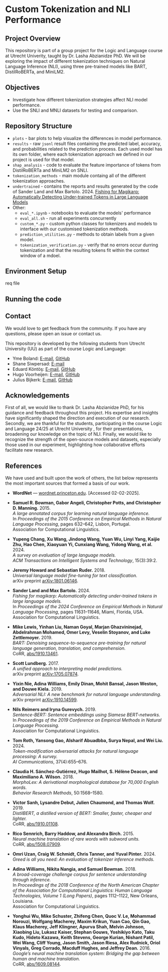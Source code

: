 # Custom Tokenization and NLI Performance

## Project Overview

This repository is part of a group project for the Logic and Language course at Utrecht Univerity, taught by Dr. Lasha Abzianidze PhD.
We will be exploring the impact of different tokenization techniques on Natural Language Inference (NLI), using three pre-trained models like BART, DistilRoBERTa, and MiniLM2.

## Objectives

- Investigate how different tokenization strategies affect NLI model performance.
- Use the SNLI and MNLI datasets for testing and comparison.

## Repository Structure

* `plots` - bar plots to help visualize the differences in model performance.
* `results` - raw `jsonl` result files containing the predicted label, accuracy, and probabilities related to the prediction process. Each used model has its own folder, where each tokenization approach we defined in our project is used for that model.
* `shap_analysis` - code to evaluate the feature importance of tokens from DistilRoBERTa and MiniLM2 on SNLI.
* `tokenization_methods` - main module containg all of the different tokenization approaches.
* `undertrained` - contains the reports and results generated by the code of Sander Land and Max Bartolo. 2024. [Fishing for Magikarp: Automatically Detecting Under-trained Tokens in Large Language Models](https://aclanthology.org/2024.emnlp-main.649/)
* Other:
    * `eval_*.ipynb` - notebooks to evaluate the models' performance 
    * `eval_all.sh` - run all experiments concurrently
    * `custom_*.py` - custom python classes for tokenizers and models to interface with our customised tokenization methods.
    * `prediction_utilities.py` - methods to obtain labels from a given model.
    * `tokenization_verification.py` - verify that no errors occur durring tokenization and that the resulting tokens fit within the context window of a mdoel.

## Environment Setup

req file

## Running the code

## Contact

We would love to get feedback from the community. If you have any questions, please open an issue or contact us.

This repository is developed by the following students from Utrecht University (UU) as part of the course Logic and Language:

- Yme Boland: [E-mail](mailto:y.m.dejong%40students.uu.nl?subject=UU%20LoLa%20Tokenization%20Project), [GitHub](https://github.com/6950167)
- Shane Siwpersad: [E-mail](mailto:s.r.d.siwpersad%40students.uu.nl?subject=UU%20LoLa%20Tokenization%20Project)
- Eduard Köntöş: [E-mail](mailto:e.r.kontos%40students.uu.nl?subject=UU%20LoLa%20Tokenization%20Project), [GitHub](https://github.com/Tron404)
- Hugo Voorheijen: [E-mail](mailto:h.j.a.voorheijen%40students.uu.nl?subject=UU%20LoLa%20Tokenization%20Project), [GitHub](https://github.com/Hugohuuts)
- Julius Bijkerk: [E-mail](mailto:j.j.bijkerk%40students.uu.nl?subject=UU%20LoLa%20Tokenization%20Project), [GitHub](https://github.com/JungCesar)

## Acknowledgements

First of all, we would like to thank Dr. Lasha Abzianidze PhD, for his guidance and feedback throughout this project.
His expertise and insights have significantly shaped the direction and execution of our research.
Secondly, we are thankful for the students, participating in the course Logic and Language 24/25 at Utrecht University , for their presentations, broadening our knowledge on the topic of NLI.
Finally, we would like to recognize the strength of the open-source models and datasets, especially those used in our experiment, highlighting how collaborative efforts facilitate new research.

## References

We have used and built upon the work of others, the list below represents the most important sources that formed a basis of our work.

- **WordNet** — [wordnet.princeton.edu](https://wordnet.princeton.edu/). [Accessed 02-02-2025].

- **Samuel R. Bowman, Gabor Angeli, Christopher Potts, and Christopher D. Manning.** 2015.  
  *A large annotated corpus for learning natural language inference.*  
  In *Proceedings of the 2015 Conference on Empirical Methods in Natural Language Processing*, pages 632–642, Lisbon, Portugal.  
  Association for Computational Linguistics.

- **Yupeng Chang, Xu Wang, Jindong Wang, Yuan Wu, Linyi Yang, Kaijie Zhu, Hao Chen, Xiaoyuan Yi, Cunxiang Wang, Yidong Wang, et al.** 2024.  
  *A survey on evaluation of large language models.*  
  *ACM Transactions on Intelligent Systems and Technology*, 15(3):39:2.

- **Jeremy Howard and Sebastian Ruder.** 2018.  
  *Universal language model fine-tuning for text classification.*  
  arXiv preprint [arXiv:1801.06146](https://arxiv.org/abs/1801.06146).

- **Sander Land and Max Bartolo.** 2024.  
  *Fishing for magikarp: Automatically detecting under-trained tokens in large language models.*  
  In *Proceedings of the 2024 Conference on Empirical Methods in Natural Language Processing*, pages 11631–11646, Miami, Florida, USA.  
  Association for Computational Linguistics.

- **Mike Lewis, Yinhan Liu, Naman Goyal, Marjan Ghazvininejad, Abdelrahman Mohamed, Omer Levy, Veselin Stoyanov, and Luke Zettlemoyer.** 2019.  
  *BART: Denoising sequence-to-sequence pre-training for natural language generation, translation, and comprehension.*  
  CoRR, [abs/1910.13461](https://arxiv.org/abs/1910.13461).

- **Scott Lundberg.** 2017.  
  *A unified approach to interpreting model predictions.*  
  arXiv preprint [arXiv:1705.07874](https://arxiv.org/abs/1705.07874).

- **Yixin Nie, Adina Williams, Emily Dinan, Mohit Bansal, Jason Weston, and Douwe Kiela.** 2019.  
  *Adversarial NLI: A new benchmark for natural language understanding.*  
  arXiv preprint [arXiv:1910.14599](https://arxiv.org/abs/1910.14599).

- **Nils Reimers and Iryna Gurevych.** 2019.  
  *Sentence-BERT: Sentence embeddings using Siamese BERT-networks.*  
  In *Proceedings of the 2019 Conference on Empirical Methods in Natural Language Processing.*  
  Association for Computational Linguistics.

- **Tom Roth, Yansong Gao, Alsharif Abuadbba, Surya Nepal, and Wei Liu.** 2024.  
  *Token-modification adversarial attacks for natural language processing: A survey.*  
  *AI Communications*, 37(4):655–676.

- **Claudia H. Sánchez-Gutiérrez, Hugo Mailhot, S. Hélène Deacon, and Maximiliano A. Wilson.** 2018.  
  *MorphoLex: A derivational morphological database for 70,000 English words.*  
  *Behavior Research Methods*, 50:1568–1580.

- **Victor Sanh, Lysandre Debut, Julien Chaumond, and Thomas Wolf.** 2019.  
  *DistilBERT, a distilled version of BERT: Smaller, faster, cheaper and lighter.*  
  CoRR, [abs/1910.01108](https://arxiv.org/abs/1910.01108).

- **Rico Sennrich, Barry Haddow, and Alexandra Birch.** 2015.  
  *Neural machine translation of rare words with subword units.*  
  CoRR, [abs/1508.07909](https://arxiv.org/abs/1508.07909).

- **Omri Uzan, Craig W. Schmidt, Chris Tanner, and Yuval Pinter.** 2024.  
  *Greed is all you need: An evaluation of tokenizer inference methods.*

- **Adina Williams, Nikita Nangia, and Samuel Bowman.** 2018.  
  *A broad-coverage challenge corpus for sentence understanding through inference.*  
  In *Proceedings of the 2018 Conference of the North American Chapter of the Association for Computational Linguistics: Human Language Technologies, Volume 1 (Long Papers)*, pages 1112–1122, New Orleans, Louisiana.  
  Association for Computational Linguistics.

- **Yonghui Wu, Mike Schuster, Zhifeng Chen, Quoc V. Le, Mohammad Norouzi, Wolfgang Macherey, Maxim Krikun, Yuan Cao, Qin Gao, Klaus Macherey, Jeff Klingner, Apurva Shah, Melvin Johnson, Xiaobing Liu, Lukasz Kaiser, Stephan Gouws, Yoshikiyo Kato, Taku Kudo, Hideto Kazawa, Keith Stevens, George Kurian, Nishant Patil, Wei Wang, Cliff Young, Jason Smith, Jason Riesa, Alex Rudnick, Oriol Vinyals, Greg Corrado, Macduff Hughes, and Jeffrey Dean.** 2016.  
  *Google’s neural machine translation system: Bridging the gap between human and machine translation.*  
  CoRR, [abs/1609.08144](https://arxiv.org/abs/1609.08144).
